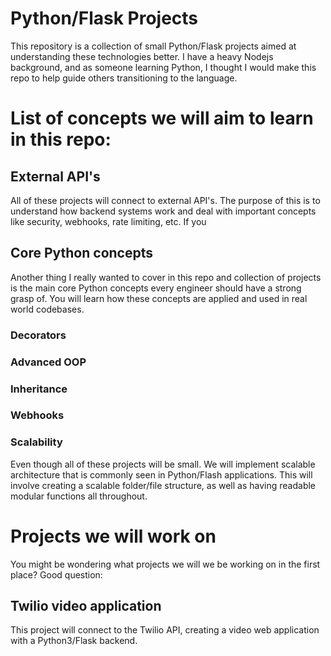 # Python/Flask Projects

This repository is a collection of small Python/Flask projects aimed at understanding these technologies better.
I have a heavy Nodejs background, and as someone learning Python, I thought I would make this repo to help guide others
transitioning to the language. 

# List of concepts we will aim to learn in this repo:

## External API's

All of these projects will connect to external API's. The purpose of this is to understand how backend systems work 
and deal with important concepts like security, webhooks, rate limiting, etc. If you 

## Core Python concepts

Another thing I really wanted to cover in this repo and collection of projects is the main core Python concepts every 
engineer should have a strong grasp of. You will learn how these concepts are applied and used in real world codebases. 

### Decorators

### Advanced OOP

### Inheritance

### Webhooks

### Scalability

Even though all of these projects will be small. We will implement scalable architecture that is commonly seen in 
Python/Flash applications. This will involve creating a scalable folder/file structure, as well as having readable
modular functions all throughout.


# Projects we will work on

You might be wondering what projects we will we be working on in the first place? Good question:

## Twilio video application

This project will connect to the Twilio API, creating a video web application with a Python3/Flask backend.



